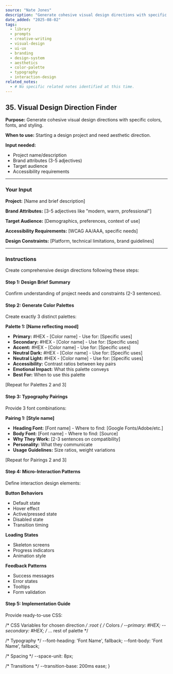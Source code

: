 ```yaml
---
source: "Nate Jones"
description: "Generate cohesive visual design directions with specific colors, fonts, and styling."
date_added: "2025-08-02"
tags:
  - library
  - prompts
  - creative-writing
  - visual-design
  - ui-ux
  - branding
  - design-system
  - aesthetics
  - color-palette
  - typography
  - interaction-design
related_notes:
  - # No specific related notes identified at this time.
---
```

## 35. Visual Design Direction Finder

**Purpose:** Generate cohesive visual design directions with specific colors, fonts, and styling.

**When to use:** Starting a design project and need aesthetic direction.

**Input needed:**

*   Project name/description
*   Brand attributes (3-5 adjectives)
*   Target audience
*   Accessibility requirements

---

### Your Input

**Project:** [Name and brief description]

**Brand Attributes:** [3-5 adjectives like "modern, warm, professional"]

**Target Audience:** [Demographics, preferences, context of use]

**Accessibility Requirements:** [WCAG AA/AAA, specific needs]

**Design Constraints:** [Platform, technical limitations, brand guidelines]

---

### Instructions

Create comprehensive design directions following these steps:

#### Step 1: Design Brief Summary

Confirm understanding of project needs and constraints (2-3 sentences).

#### Step 2: Generate Color Palettes

Create exactly 3 distinct palettes:

**Palette 1: [Name reflecting mood]**

*   **Primary:** #HEX - [Color name] - Use for: [Specific uses]
*   **Secondary:** #HEX - [Color name] - Use for: [Specific uses]
*   **Accent:** #HEX - [Color name] - Use for: [Specific uses]
*   **Neutral Dark:** #HEX - [Color name] - Use for: [Specific uses]
*   **Neutral Light:** #HEX - [Color name] - Use for: [Specific uses]
*   **Accessibility:** Contrast ratios between key pairs
*   **Emotional Impact:** What this palette conveys
*   **Best For:** When to use this palette

[Repeat for Palettes 2 and 3]

#### Step 3: Typography Pairings

Provide 3 font combinations:

**Pairing 1: [Style name]**

*   **Heading Font:** [Font name] - Where to find: [Google Fonts/Adobe/etc.]
*   **Body Font:** [Font name] - Where to find: [Source]
*   **Why They Work:** [2-3 sentences on compatibility]
*   **Personality:** What they communicate
*   **Usage Guidelines:** Size ratios, weight variations

[Repeat for Pairings 2 and 3]

#### Step 4: Micro-Interaction Patterns

Define interaction design elements:

**Button Behaviors**

*   Default state
*   Hover effect
*   Active/pressed state
*   Disabled state
*   Transition timing

**Loading States**

*   Skeleton screens
*   Progress indicators
*   Animation style

**Feedback Patterns**

*   Success messages
*   Error states
*   Tooltips
*   Form validation

#### Step 5: Implementation Guide

Provide ready-to-use CSS:

/* CSS Variables for chosen direction */
:root {
/* Colors */
  --primary: #HEX;
  --secondary: #HEX;
/* ... rest of palette */

/* Typography */
  --font-heading: 'Font Name', fallback;
  --font-body: 'Font Name', fallback;

/* Spacing */
  --space-unit: 8px;

/* Transitions */
  --transition-base: 200ms ease;
}
